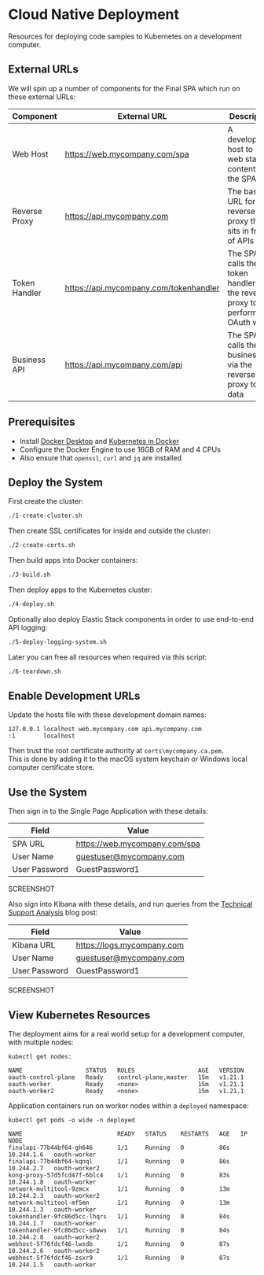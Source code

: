 # Cloud Native Deployment

Resources for deploying code samples to Kubernetes on a development computer.

## External URLs

We will spin up a number of components for the Final SPA which run on these external URLs:

| Component | External URL | Description |
| --------- | ------------ | ----------- |
| Web Host | https://web.mycompany.com/spa | A development host to serve web static content for the SPA |
| Reverse Proxy | https://api.mycompany.com | The base URL for the reverse proxy that sits in front of APIs |
| Token Handler | https://api.mycompany.com/tokenhandler | The SPA calls the token handler via the reverse proxy to perform OAuth work |
| Business API | https://api.mycompany.com/api | The SPA calls the business API via the reverse proxy to get data |

## Prerequisites

- Install [Docker Desktop](https://www.docker.com/products/docker-desktop) and [Kubernetes in Docker](https://kind.sigs.k8s.io/docs/user/quick-start/)
- Configure the Docker Engine to use 16GB of RAM and 4 CPUs
- Also ensure that `openssl`, `curl` and `jq` are installed

## Deploy the System

First create the cluster:

```bash
./1-create-cluster.sh
```

Then create SSL certificates for inside and outside the cluster:

```bash
./2-create-certs.sh
```

Then build apps into Docker containers:

```bash
./3-build.sh
```

Then deploy apps to the Kubernetes cluster:

```bash
./4-deploy.sh
```

Optionally also deploy Elastic Stack components in order to use end-to-end API logging:

```bash
./5-deploy-logging-system.sh
```

Later you can free all resources when required via this script:

```bash
./6-teardown.sh
```

## Enable Development URLs

Update the hosts file with these development domain names:

```text
127.0.0.1 localhost web.mycompany.com api.mycompany.com
:1        localhost
```

Then trust the root certificate authority at `certs\mycompany.ca.pem`.\
This is done by adding it to the macOS system keychain or Windows local computer certificate store.

## Use the System

Then sign in to the Single Page Application with these details:

| Field | Value |
| ----- | ----- |
| SPA URL | https://web.mycompany.com/spa |
| User Name | guestuser@mycompany.com |
| User Password | GuestPassword1 |

SCREENSHOT

Also sign into Kibana with these details, and run queries from the [Technical Support Analysis](https://authguidance.com/2019/08/02/intelligent-api-platform-analysis/) blog post:

| Field | Value |
| ---------- | ----- |
| Kibana URL | https://logs.mycompany.com |
| User Name | guestuser@mycompany.com |
| User Password | GuestPassword1 |

SCREENSHOT

## View Kubernetes Resources

The deployment aims for a real world setup for a development computer, with multiple nodes:

```text
kubectl get nodes:

NAME                  STATUS   ROLES                  AGE   VERSION
oauth-control-plane   Ready    control-plane,master   15m   v1.21.1
oauth-worker          Ready    <none>                 15m   v1.21.1
oauth-worker2         Ready    <none>                 15m   v1.21.1
```

Application containers run on worker nodes within a `deployed` namespace:

```text
kubectl get pods -o wide -n deployed

NAME                           READY   STATUS    RESTARTS   AGE   IP           NODE         
finalapi-77b44bf64-gh646       1/1     Running   0          86s   10.244.1.6   oauth-worker 
finalapi-77b44bf64-kqnql       1/1     Running   0          86s   10.244.2.7   oauth-worker2
kong-proxy-57d5fcd47f-6blc4    1/1     Running   0          83s   10.244.1.8   oauth-worker 
network-multitool-9zmcx        1/1     Running   0          13m   10.244.2.3   oauth-worker2
network-multitool-mf5mn        1/1     Running   0          13m   10.244.1.3   oauth-worker 
tokenhandler-9fc86d5cc-lhqrs   1/1     Running   0          84s   10.244.1.7   oauth-worker 
tokenhandler-9fc86d5cc-s8wws   1/1     Running   0          84s   10.244.2.8   oauth-worker2
webhost-5f76fdcf46-lwsdb       1/1     Running   0          87s   10.244.2.6   oauth-worker2
webhost-5f76fdcf46-zsxr9       1/1     Running   0          87s   10.244.1.5   oauth-worker 
```
